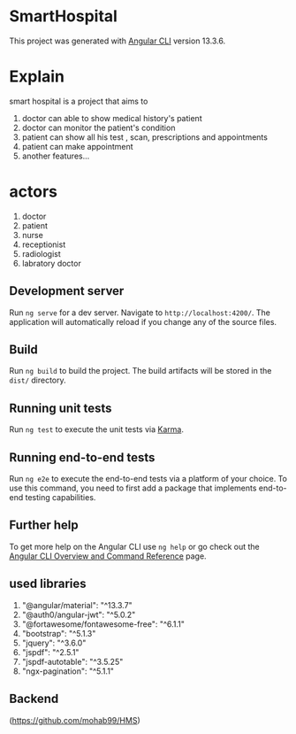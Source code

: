# SmartHospital

This project was generated with [Angular CLI](https://github.com/angular/angular-cli) version 13.3.6.

# Explain
  smart hospital is a project that aims to
  <ol>
  <li> doctor can able to show medical history's patient</li>
  <li> doctor can monitor the patient's condition</li>
  <li> patient can show all his test , scan, prescriptions and appointments</li>
  <li> patient can make appointment</li> 
  <li> another features...</li>
  </ol>

# actors
<ol>
  <li>doctor</li>
  <li>patient</li>
  <li>nurse</li>
  <li>receptionist</li>
  <li>radiologist</li>
  <li>labratory doctor</li>
</ol>

## Development server
Run `ng serve` for a dev server. Navigate to `http://localhost:4200/`. The application will automatically reload if you change any of the source files.
## Build
Run `ng build` to build the project. The build artifacts will be stored in the `dist/` directory.
## Running unit tests
Run `ng test` to execute the unit tests via [Karma](https://karma-runner.github.io).
## Running end-to-end tests
Run `ng e2e` to execute the end-to-end tests via a platform of your choice. To use this command, you need to first add a package that implements end-to-end testing capabilities.
## Further help
To get more help on the Angular CLI use `ng help` or go check out the [Angular CLI Overview and Command Reference](https://angular.io/cli) page.

## used libraries
<ol>
  <li> "@angular/material": "^13.3.7"</li>
  <li> "@auth0/angular-jwt": "^5.0.2"</li>
  <li> "@fortawesome/fontawesome-free": "^6.1.1"</li>
  <li> "bootstrap": "^5.1.3"</li>
  <li> "jquery": "^3.6.0"</li>
  <li> "jspdf": "^2.5.1"</li>
  <li> "jspdf-autotable": "^3.5.25"</li>
  <li> "ngx-pagination": "^5.1.1"</li>
</ol>

## Backend

(https://github.com/mohab99/HMS)
